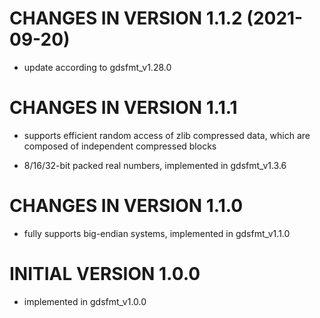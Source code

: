 CHANGES IN VERSION 1.1.2 (2021-09-20)
========

* update according to gdsfmt_v1.28.0


CHANGES IN VERSION 1.1.1
========

* supports efficient random access of zlib compressed data, which are composed of independent compressed blocks

* 8/16/32-bit packed real numbers, implemented in gdsfmt_v1.3.6


CHANGES IN VERSION 1.1.0
========

* fully supports big-endian systems, implemented in gdsfmt_v1.1.0


INITIAL VERSION 1.0.0
========

* implemented in gdsfmt_v1.0.0
